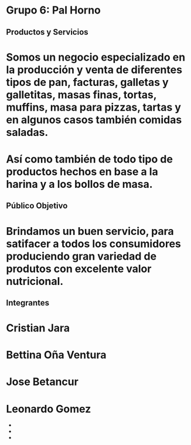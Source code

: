 # Grupo 6: Pal Horno

## Productos y Servicios
 # Somos un negocio especializado en la producción y venta de diferentes tipos de pan, facturas, galletas y galletitas, masas finas, tortas, muffins, masa para pizzas, tartas y en algunos casos también comidas saladas.
 # Así como también de todo tipo de productos hechos en base a la harina y a los bollos de masa.

## Público Objetivo
# Brindamos un buen servicio, para satifacer a todos los consumidores produciendo gran variedad de produtos con excelente valor nutricional.

## Integrantes
# Cristian Jara
# Bettina Oña Ventura
# Jose Betancur
# Leonardo Gomez
-
-
-
